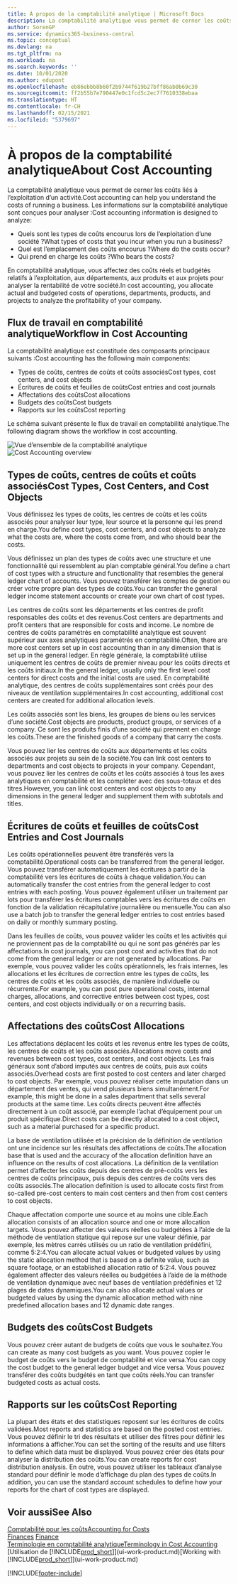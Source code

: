 ```yaml
---
title: À propos de la comptabilité analytique | Microsoft Docs
description: La comptabilité analytique vous permet de cerner les coûts liés à l’exploitation d’un activié.
author: SorenGP
ms.service: dynamics365-business-central
ms.topic: conceptual
ms.devlang: na
ms.tgt_pltfrm: na
ms.workload: na
ms.search.keywords: ''
ms.date: 10/01/2020
ms.author: edupont
ms.openlocfilehash: eb86ebbb8b60f2b9744f619b27bff86ab0b69c30
ms.sourcegitcommit: ff2b55b7e790447e0c1fcd5c2ec7f7610338ebaa
ms.translationtype: HT
ms.contentlocale: fr-CH
ms.lasthandoff: 02/15/2021
ms.locfileid: "5379697"
---
```

# <a name="about-cost-accounting"></a><span data-ttu-id="437ee-103">À propos de la comptabilité analytique</span><span class="sxs-lookup"><span data-stu-id="437ee-103">About Cost Accounting</span></span>
<span data-ttu-id="437ee-104">La comptabilité analytique vous permet de cerner les coûts liés à l’exploitation d’un activité.</span><span class="sxs-lookup"><span data-stu-id="437ee-104">Cost accounting can help you understand the costs of running a business.</span></span> <span data-ttu-id="437ee-105">Les informations sur la comptabilité analytique sont conçues pour analyser :</span><span class="sxs-lookup"><span data-stu-id="437ee-105">Cost accounting information is designed to analyze:</span></span>  

-   <span data-ttu-id="437ee-106">Quels sont les types de coûts encourus lors de l’exploitation d’une société ?</span><span class="sxs-lookup"><span data-stu-id="437ee-106">What types of costs that you incur when you run a business?</span></span>  
-   <span data-ttu-id="437ee-107">Quel est l’emplacement des coûts encourus ?</span><span class="sxs-lookup"><span data-stu-id="437ee-107">Where do the costs occur?</span></span>  
-   <span data-ttu-id="437ee-108">Qui prend en charge les coûts ?</span><span class="sxs-lookup"><span data-stu-id="437ee-108">Who bears the costs?</span></span>  

<span data-ttu-id="437ee-109">En comptabilité analytique, vous affectez des coûts réels et budgétés relatifs à l’exploitation, aux départements, aux produits et aux projets pour analyser la rentabilité de votre société.</span><span class="sxs-lookup"><span data-stu-id="437ee-109">In cost accounting, you allocate actual and budgeted costs of operations, departments, products, and projects to analyze the profitability of your company.</span></span>  

## <a name="workflow-in-cost-accounting"></a><span data-ttu-id="437ee-110">Flux de travail en comptabilité analytique</span><span class="sxs-lookup"><span data-stu-id="437ee-110">Workflow in Cost Accounting</span></span>  
<span data-ttu-id="437ee-111">La comptabilité analytique est constituée des composants principaux suivants :</span><span class="sxs-lookup"><span data-stu-id="437ee-111">Cost accounting has the following main components:</span></span>  

-   <span data-ttu-id="437ee-112">Types de coûts, centres de coûts et coûts associés</span><span class="sxs-lookup"><span data-stu-id="437ee-112">Cost types, cost centers, and cost objects</span></span>  
-   <span data-ttu-id="437ee-113">Écritures de coûts et feuilles de coûts</span><span class="sxs-lookup"><span data-stu-id="437ee-113">Cost entries and cost journals</span></span>  
-   <span data-ttu-id="437ee-114">Affectations des coûts</span><span class="sxs-lookup"><span data-stu-id="437ee-114">Cost allocations</span></span>  
-   <span data-ttu-id="437ee-115">Budgets des coûts</span><span class="sxs-lookup"><span data-stu-id="437ee-115">Cost budgets</span></span>
-   <span data-ttu-id="437ee-116">Rapports sur les coûts</span><span class="sxs-lookup"><span data-stu-id="437ee-116">Cost reporting</span></span>  

<span data-ttu-id="437ee-117">Le schéma suivant présente le flux de travail en comptabilité analytique.</span><span class="sxs-lookup"><span data-stu-id="437ee-117">The following diagram shows the workflow in cost accounting.</span></span>  

<span data-ttu-id="437ee-118">![Vue d’ensemble de la comptabilité analytique](media/costaccountingoverview.png "CostAccountingOverview")</span><span class="sxs-lookup"><span data-stu-id="437ee-118">![Cost Accounting overview](media/costaccountingoverview.png "CostAccountingOverview")</span></span>  

## <a name="cost-types-cost-centers-and-cost-objects"></a><span data-ttu-id="437ee-119">Types de coûts, centres de coûts et coûts associés</span><span class="sxs-lookup"><span data-stu-id="437ee-119">Cost Types, Cost Centers, and Cost Objects</span></span>  
<span data-ttu-id="437ee-120">Vous définissez les types de coûts, les centres de coûts et les coûts associés pour analyser leur type, leur source et la personne qui les prend en charge.</span><span class="sxs-lookup"><span data-stu-id="437ee-120">You define cost types, cost centers, and cost objects to analyze what the costs are, where the costs come from, and who should bear the costs.</span></span>  

<span data-ttu-id="437ee-121">Vous définissez un plan des types de coûts avec une structure et une fonctionnalité qui ressemblent au plan comptable général.</span><span class="sxs-lookup"><span data-stu-id="437ee-121">You define a chart of cost types with a structure and functionality that resembles the general ledger chart of accounts.</span></span> <span data-ttu-id="437ee-122">Vous pouvez transférer les comptes de gestion ou créer votre propre plan des types de coûts.</span><span class="sxs-lookup"><span data-stu-id="437ee-122">You can transfer the general ledger income statement accounts or create your own chart of cost types.</span></span>  

<span data-ttu-id="437ee-123">Les centres de coûts sont les départements et les centres de profit responsables des coûts et des revenus.</span><span class="sxs-lookup"><span data-stu-id="437ee-123">Cost centers are departments and profit centers that are responsible for costs and income.</span></span> <span data-ttu-id="437ee-124">Le nombre de centres de coûts paramétrés en comptabilité analytique est souvent supérieur aux axes analytiques paramétrés en comptabilité.</span><span class="sxs-lookup"><span data-stu-id="437ee-124">Often, there are more cost centers set up in cost accounting than in any dimension that is set up in the general ledger.</span></span> <span data-ttu-id="437ee-125">En règle générale, la comptabilité utilise uniquement les centres de coûts de premier niveau pour les coûts directs et les coûts initiaux.</span><span class="sxs-lookup"><span data-stu-id="437ee-125">In the general ledger, usually only the first level cost centers for direct costs and the initial costs are used.</span></span> <span data-ttu-id="437ee-126">En comptabilité analytique, des centres de coûts supplémentaires sont créés pour des niveaux de ventilation supplémentaires.</span><span class="sxs-lookup"><span data-stu-id="437ee-126">In cost accounting, additional cost centers are created for additional allocation levels.</span></span>  

<span data-ttu-id="437ee-127">Les coûts associés sont les biens, les groupes de biens ou les services d’une société.</span><span class="sxs-lookup"><span data-stu-id="437ee-127">Cost objects are products, product groups, or services of a company.</span></span> <span data-ttu-id="437ee-128">Ce sont les produits finis d’une société qui prennent en charge les coûts.</span><span class="sxs-lookup"><span data-stu-id="437ee-128">These are the finished goods of a company that carry the costs.</span></span>  

<span data-ttu-id="437ee-129">Vous pouvez lier les centres de coûts aux départements et les coûts associés aux projets au sein de la société.</span><span class="sxs-lookup"><span data-stu-id="437ee-129">You can link cost centers to departments and cost objects to projects in your company.</span></span> <span data-ttu-id="437ee-130">Cependant, vous pouvez lier les centres de coûts et les coûts associés à tous les axes analytiques en comptabilité et les compléter avec des sous-totaux et des titres.</span><span class="sxs-lookup"><span data-stu-id="437ee-130">However, you can link cost centers and cost objects to any dimensions in the general ledger and supplement them with subtotals and titles.</span></span>  

## <a name="cost-entries-and-cost-journals"></a><span data-ttu-id="437ee-131">Écritures de coûts et feuilles de coûts</span><span class="sxs-lookup"><span data-stu-id="437ee-131">Cost Entries and Cost Journals</span></span>  
<span data-ttu-id="437ee-132">Les coûts opérationnelles peuvent être transférés vers la comptabilité.</span><span class="sxs-lookup"><span data-stu-id="437ee-132">Operational costs can be transferred from the general ledger.</span></span> <span data-ttu-id="437ee-133">Vous pouvez transférer automatiquement les écritures à partir de la comptabilité vers les écritures de coûts à chaque validation.</span><span class="sxs-lookup"><span data-stu-id="437ee-133">You can automatically transfer the cost entries from the general ledger to cost entries with each posting.</span></span> <span data-ttu-id="437ee-134">Vous pouvez également utiliser un traitement par lots pour transférer les écritures comptables vers les écritures de coûts en fonction de la validation récapitulative journalière ou mensuelle.</span><span class="sxs-lookup"><span data-stu-id="437ee-134">You can also use a batch job to transfer the general ledger entries to cost entries based on daily or monthly summary posting.</span></span>  

<span data-ttu-id="437ee-135">Dans les feuilles de coûts, vous pouvez valider les coûts et les activités qui ne proviennent pas de la comptabilité ou qui ne sont pas générés par les affectations.</span><span class="sxs-lookup"><span data-stu-id="437ee-135">In cost journals, you can post cost and activities that do not come from the general ledger or are not generated by allocations.</span></span> <span data-ttu-id="437ee-136">Par exemple, vous pouvez valider les coûts opérationnels, les frais internes, les allocations et les écritures de correction entre les types de coûts, les centres de coûts et les coûts associés, de manière individuelle ou récurrente.</span><span class="sxs-lookup"><span data-stu-id="437ee-136">For example, you can post pure operational costs, internal charges, allocations, and corrective entries between cost types, cost centers, and cost objects individually or on a recurring basis.</span></span>  

## <a name="cost-allocations"></a><span data-ttu-id="437ee-137">Affectations des coûts</span><span class="sxs-lookup"><span data-stu-id="437ee-137">Cost Allocations</span></span>  
<span data-ttu-id="437ee-138">Les affectations déplacent les coûts et les revenus entre les types de coûts, les centres de coûts et les coûts associés.</span><span class="sxs-lookup"><span data-stu-id="437ee-138">Allocations move costs and revenues between cost types, cost centers, and cost objects.</span></span> <span data-ttu-id="437ee-139">Les frais généraux sont d’abord imputés aux centres de coûts, puis aux coûts associés.</span><span class="sxs-lookup"><span data-stu-id="437ee-139">Overhead costs are first posted to cost centers and later charged to cost objects.</span></span> <span data-ttu-id="437ee-140">Par exemple, vous pouvez réaliser cette imputation dans un département des ventes, qui vend plusieurs biens simultanément.</span><span class="sxs-lookup"><span data-stu-id="437ee-140">For example, this might be done in a sales department that sells several products at the same time.</span></span> <span data-ttu-id="437ee-141">Les coûts directs peuvent être affectés directement à un coût associé, par exemple l’achat d’équipement pour un produit spécifique.</span><span class="sxs-lookup"><span data-stu-id="437ee-141">Direct costs can be directly allocated to a cost object, such as a material purchased for a specific product.</span></span>  

<span data-ttu-id="437ee-142">La base de ventilation utilisée et la précision de la définition de ventilation ont une incidence sur les résultats des affectations de coûts.</span><span class="sxs-lookup"><span data-stu-id="437ee-142">The allocation base that is used and the accuracy of the allocation definition have an influence on the results of cost allocations.</span></span> <span data-ttu-id="437ee-143">La définition de la ventilation permet d’affecter les coûts depuis des centres de pré-coûts vers les centres de coûts principaux, puis depuis des centres de coûts vers des coûts associés.</span><span class="sxs-lookup"><span data-stu-id="437ee-143">The allocation definition is used to allocate costs first from so-called pre-cost centers to main cost centers and then from cost centers to cost objects.</span></span>  

<span data-ttu-id="437ee-144">Chaque affectation comporte une source et au moins une cible.</span><span class="sxs-lookup"><span data-stu-id="437ee-144">Each allocation consists of an allocation source and one or more allocation targets.</span></span> <span data-ttu-id="437ee-145">Vous pouvez affecter des valeurs réelles ou budgétées à l’aide de la méthode de ventilation statique qui repose sur une valeur définie, par exemple, les mètres carrés utilisés ou un ratio de ventilation prédéfini, comme 5:2:4.</span><span class="sxs-lookup"><span data-stu-id="437ee-145">You can allocate actual values or budgeted values by using the static allocation method that is based on a definite value, such as square footage, or an established allocation ratio of 5:2:4.</span></span> <span data-ttu-id="437ee-146">Vous pouvez également affecter des valeurs réelles ou budgétées à l’aide de la méthode de ventilation dynamique avec neuf bases de ventilation prédéfinies et 12 plages de dates dynamiques.</span><span class="sxs-lookup"><span data-stu-id="437ee-146">You can also allocate actual values or budgeted values by using the dynamic allocation method with nine predefined allocation bases and 12 dynamic date ranges.</span></span>  

## <a name="cost-budgets"></a><span data-ttu-id="437ee-147">Budgets des coûts</span><span class="sxs-lookup"><span data-stu-id="437ee-147">Cost Budgets</span></span>  
<span data-ttu-id="437ee-148">Vous pouvez créer autant de budgets de coûts que vous le souhaitez.</span><span class="sxs-lookup"><span data-stu-id="437ee-148">You can create as many cost budgets as you want.</span></span> <span data-ttu-id="437ee-149">Vous pouvez copier le budget de coûts vers le budget de comptabilité et vice versa.</span><span class="sxs-lookup"><span data-stu-id="437ee-149">You can copy the cost budget to the general ledger budget and vice versa.</span></span> <span data-ttu-id="437ee-150">Vous pouvez transférer des coûts budgétés en tant que coûts réels.</span><span class="sxs-lookup"><span data-stu-id="437ee-150">You can transfer budgeted costs as actual costs.</span></span>  

## <a name="cost-reporting"></a><span data-ttu-id="437ee-151">Rapports sur les coûts</span><span class="sxs-lookup"><span data-stu-id="437ee-151">Cost Reporting</span></span>  
<span data-ttu-id="437ee-152">La plupart des états et des statistiques reposent sur les écritures de coûts validées.</span><span class="sxs-lookup"><span data-stu-id="437ee-152">Most reports and statistics are based on the posted cost entries.</span></span> <span data-ttu-id="437ee-153">Vous pouvez définir le tri des résultats et utiliser des filtres pour définir les informations à afficher.</span><span class="sxs-lookup"><span data-stu-id="437ee-153">You can set the sorting of the results and use filters to define which data must be displayed.</span></span> <span data-ttu-id="437ee-154">Vous pouvez créer des états pour analyser la distribution des coûts.</span><span class="sxs-lookup"><span data-stu-id="437ee-154">You can create reports for cost distribution analysis.</span></span> <span data-ttu-id="437ee-155">En outre, vous pouvez utiliser les tableaux d’analyse standard pour définir le mode d’affichage du plan des types de coûts.</span><span class="sxs-lookup"><span data-stu-id="437ee-155">In addition, you can use the standard account schedules to define how your reports for the chart of cost types are displayed.</span></span>  

## <a name="see-also"></a><span data-ttu-id="437ee-156">Voir aussi</span><span class="sxs-lookup"><span data-stu-id="437ee-156">See Also</span></span>  
 [<span data-ttu-id="437ee-157">Comptabilité pour les coûts</span><span class="sxs-lookup"><span data-stu-id="437ee-157">Accounting for Costs</span></span>](finance-manage-cost-accounting.md)  
 <span data-ttu-id="437ee-158">[Finances](finance.md) </span><span class="sxs-lookup"><span data-stu-id="437ee-158">[Finance](finance.md) </span></span>  
 [<span data-ttu-id="437ee-159">Terminologie en comptabilité analytique</span><span class="sxs-lookup"><span data-stu-id="437ee-159">Terminology in Cost Accounting</span></span>](finance-terminology-in-cost-accounting.md)  
 <span data-ttu-id="437ee-160">[Utilisation de [!INCLUDE[prod_short](includes/prod_short.md)]](ui-work-product.md)</span><span class="sxs-lookup"><span data-stu-id="437ee-160">[Working with [!INCLUDE[prod_short](includes/prod_short.md)]](ui-work-product.md)</span></span>


[!INCLUDE[footer-include](includes/footer-banner.md)]
